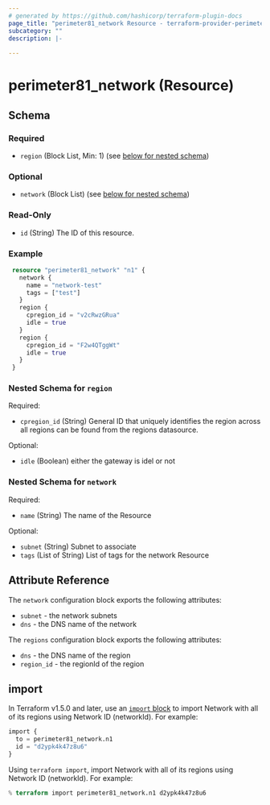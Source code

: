 ```yaml
---
# generated by https://github.com/hashicorp/terraform-plugin-docs
page_title: "perimeter81_network Resource - terraform-provider-perimeter81"
subcategory: ""
description: |-
  
---
```


# perimeter81_network (Resource)

<!-- schema generated by tfplugindocs -->
## Schema

### Required

- `region` (Block List, Min: 1) (see [below for nested schema](#nestedblock--region))

### Optional

- `network` (Block List) (see [below for nested schema](#nestedblock--network))

### Read-Only

- `id` (String) The ID of this resource.

### Example

```terraform
 resource "perimeter81_network" "n1" {
   network {
     name = "network-test"
     tags = ["test"]
   }
   region {
     cpregion_id = "v2cRwzGRua"
     idle = true
   }
   region {
     cpregion_id = "F2w4QTggWt"
     idle = true
   }
 }
```

<a id="nestedblock--region"></a>
### Nested Schema for `region`

Required:

- `cpregion_id` (String) General ID that uniquely identifies the region across all regions can be found from the regions datasource.

Optional:

- `idle` (Boolean) either the gateway is idel or not

<a id="nestedblock--network"></a>
### Nested Schema for `network`

Required:

- `name` (String) The name of the Resource

Optional:

- `subnet` (String) Subnet to associate
- `tags` (List of String) List of tags for the network Resource

## Attribute Reference

The `network` configuration block exports the following attributes:

- `subnet` - the network subnets
- `dns` - the DNS name of the network

The `regions` configuration block exports the following attributes:

- `dns` - the DNS name of the region
- `region_id` - the regionId of the region

## import

In Terraform v1.5.0 and later, use an [`import` block](https://developer.hashicorp.com/terraform/language/import) to import Network with all of its regions using Network ID (networkId). For example:

```terraform
import {
  to = perimeter81_network.n1
  id = "d2ypk4k47z8u6"
}
```

Using `terraform import`, import Network with all of its regions using Network ID (networkId). For example:

```terraform
% terraform import perimeter81_network.n1 d2ypk4k47z8u6 
```
